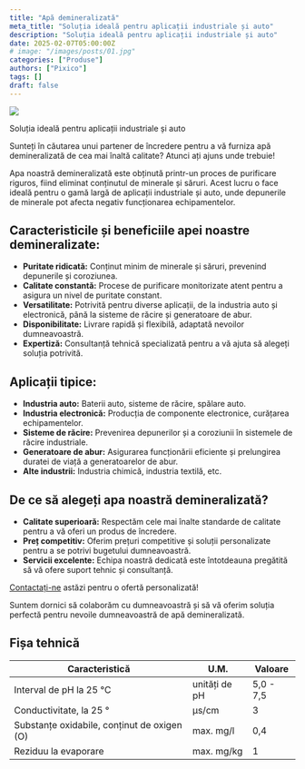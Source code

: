 ```yaml
---
title: "Apă demineralizată"
meta_title: "Soluția ideală pentru aplicații industriale și auto"
description: "Soluția ideală pentru aplicații industriale și auto"
date: 2025-02-07T05:00:00Z
# image: "/images/posts/01.jpg"
categories: ["Produse"]
authors: ["Pixico"]
tags: []
draft: false
---
```


<!-- 
Gemini prompt : scrie o descriere pentru apa demineralizata, tine cont de faptul ca audienta o sa fie business-uri care probabil stiu cu ce se mananca dar scopul e sa se indexeze bine site-ul 
 -->

<div class="flex flex-col sm:flex-row items-center mb-4">
  <img src="/images/apa_demineralizata.webp" class="w-full sm:w-1/3 mb-4 sm:mb-0 sm:mr-4">
  <p class="font-bold text-center sm:text-left">
    Soluția ideală pentru aplicații industriale și auto
  </p>
</div>

Sunteți în căutarea unui partener de încredere pentru a vă furniza apă demineralizată de cea mai înaltă calitate? Atunci ați ajuns unde trebuie!

Apa noastră demineralizată este obținută printr-un proces de purificare riguros, fiind eliminat conținutul de minerale și săruri. Acest lucru o face ideală pentru o gamă largă de aplicații industriale și auto, unde depunerile de minerale pot afecta negativ funcționarea echipamentelor.

## Caracteristicile și beneficiile apei noastre demineralizate:

- **Puritate ridicată:** Conținut minim de minerale și săruri, prevenind depunerile și coroziunea.
- **Calitate constantă:** Procese de purificare monitorizate atent pentru a asigura un nivel de puritate constant.
- **Versatilitate:** Potrivită pentru diverse aplicații, de la industria auto și electronică, până la sisteme de răcire și generatoare de abur.
- **Disponibilitate:** Livrare rapidă și flexibilă, adaptată nevoilor dumneavoastră.
- **Expertiză:** Consultanță tehnică specializată pentru a vă ajuta să alegeți soluția potrivită.

## Aplicații tipice:

- **Industria auto:** Baterii auto, sisteme de răcire, spălare auto.
- **Industria electronică:** Producția de componente electronice, curățarea echipamentelor.
- **Sisteme de răcire:** Prevenirea depunerilor și a coroziunii în sistemele de răcire industriale.
- **Generatoare de abur:** Asigurarea funcționării eficiente și prelungirea duratei de viață a generatoarelor de abur.
- **Alte industrii:** Industria chimică, industria textilă, etc.

## De ce să alegeți apa noastră demineralizată?

- **Calitate superioară:** Respectăm cele mai înalte standarde de calitate pentru a vă oferi un produs de încredere.
- **Preț competitiv:** Oferim prețuri competitive și soluții personalizate pentru a se potrivi bugetului dumneavoastră.
- **Servicii excelente:** Echipa noastră dedicată este întotdeauna pregătită să vă ofere suport tehnic și consultanță.

[Contactați-ne][contact] astăzi pentru o ofertă personalizată!

[contact]: /contact 

Suntem dornici să colaborăm cu dumneavoastră și să vă oferim soluția perfectă pentru nevoile dumneavoastră de apă demineralizată.

## Fișa tehnică

| Caracteristică                              | U.M.   | Valoare     |
| ------------------------------------------- | ------ | ----------- |
| Interval de pH la 25 °C                     | unități de pH | 5,0 - 7,5 |
| Conductivitate, la 25 °                     | µs/cm  | 3           |
| Substanțe oxidabile, conținut de oxigen (O) | max. mg/l | 0,4       |
| Reziduu la evaporare                        | max. mg/kg | 1         |